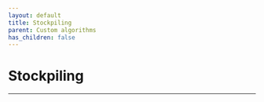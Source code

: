 ```yaml
---
layout: default
title: Stockpiling
parent: Custom algorithms
has_children: false
---
```


# Stockpiling
--------

